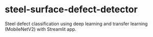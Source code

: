 # steel-surface-defect-detector
Steel defect classification using deep learning and transfer learning (MobileNetV2) with Streamlit app.
